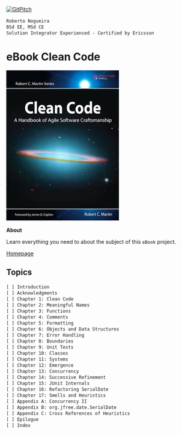 [![GitPitch](https://gitpitch.com/assets/badge.svg)](https://gitpitch.com/enogrob/ebook-project/master)
```
Roberto Nogueira  
BSd EE, MSd CE
Solution Integrator Experienced - Certified by Ericsson
```
# eBook Clean Code

![ebook image](assets/ebook.png)

**About**

Learn everything you need to about the subject of this `eBook` project.

[Homepage](https://www.safaribooksonline.com/library/view/clean-code/9780136083238/)

## Topics
```
[ ] Introduction
[ ] Acknowledgments
[ ] Chapter 1: Clean Code
[ ] Chapter 2: Meaningful Names
[ ] Chapter 3: Functions
[ ] Chapter 4: Comments
[ ] Chapter 5: Formatting
[ ] Chapter 6: Objects and Data Structures
[ ] Chapter 7: Error Handling
[ ] Chapter 8: Boundaries
[ ] Chapter 9: Unit Tests
[ ] Chapter 10: Classes
[ ] Chapter 11: Systems
[ ] Chapter 12: Emergence
[ ] Chapter 13: Concurrency
[ ] Chapter 14: Successive Refinement
[ ] Chapter 15: JUnit Internals
[ ] Chapter 16: Refactoring SerialDate
[ ] Chapter 17: Smells and Heuristics
[ ] Appendix A: Concurrency II
[ ] Appendix B: org.jfree.date.SerialDate
[ ] Appendix C: Cross References of Heuristics
[ ] Epilogue
[ ] Index
```
